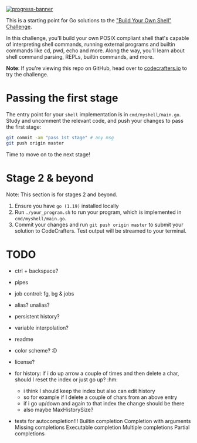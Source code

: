[![progress-banner](https://backend.codecrafters.io/progress/shell/6165853b-9273-400c-ae13-04c0b8d1fc81)](https://app.codecrafters.io/users/codecrafters-bot?r=2qF)

This is a starting point for Go solutions to the
["Build Your Own Shell" Challenge](https://app.codecrafters.io/courses/shell/overview).

In this challenge, you'll build your own POSIX compliant shell that's capable of
interpreting shell commands, running external programs and builtin commands like
cd, pwd, echo and more. Along the way, you'll learn about shell command parsing,
REPLs, builtin commands, and more.

**Note**: If you're viewing this repo on GitHub, head over to
[codecrafters.io](https://codecrafters.io) to try the challenge.

# Passing the first stage

The entry point for your `shell` implementation is in `cmd/myshell/main.go`.
Study and uncomment the relevant code, and push your changes to pass the first
stage:

```sh
git commit -am "pass 1st stage" # any msg
git push origin master
```

Time to move on to the next stage!

# Stage 2 & beyond

Note: This section is for stages 2 and beyond.

1. Ensure you have `go (1.19)` installed locally
1. Run `./your_program.sh` to run your program, which is implemented in
   `cmd/myshell/main.go`.
1. Commit your changes and run `git push origin master` to submit your solution
   to CodeCrafters. Test output will be streamed to your terminal.


# TODO

- ctrl + backspace?

- pipes
- job control: fg, bg & jobs
- alias? unalias?
- persistent history?
- variable interpolation? 
- readme

- color scheme? :D
- license?


- for history: if i do up arrow a couple of times and then delete a char, should I reset the index or just go up? :hm:
   - i think I should keep the index but also can edit history
   - so for example if I delete a couple of chars from an above entry 
   - if i go up/down and again to that index the change should be there 
   - also maybe MaxHistorySize?



- tests for autocompletion!!!
   Builtin completion
   Completion with arguments
   Missing completions
   Executable completion
   Multiple completions
   Partial completions

